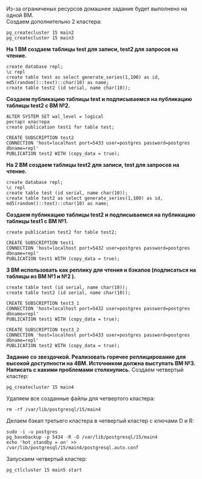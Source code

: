 Из-за ограниченых ресурсов домашнее задание будет выполнено на одной ВМ.<br>
Создаем дополнительно 2 кластера:
```
pg_createcluster 15 main2
pg_createcluster 15 main3
```
**На 1 ВМ создаем таблицы test для записи, test2 для запросов на чтение.**
```
create database repl;
\c repl
create table test as select generate_series(1,100) as id, md5(random()::text)::char(10) as name;
create table test2 (id serial, name char(10));
```

**Создаем публикацию таблицы test и подписываемся на публикацию таблицы test2 с ВМ №2.**
```
ALTER SYSTEM SET wal_level = logical
рестарт кластера
create publication test1 for table test;
```

```
CREATE SUBSCRIPTION test2
CONNECTION 'host=localhost port=5433 user=postgres password=postgres dbname=repl'
PUBLICATION test2 WITH (copy_data = true);
```

**На 2 ВМ создаем таблицы test2 для записи, test для запросов на чтение.**
```
create database repl;
\c repl
create table test (id serial, name char(10));
create table test2 as select generate_series(1,100) as id, md5(random()::text)::char(10) as name;
```

**Создаем публикацию таблицы test2 и подписываемся на публикацию таблицы test1 с ВМ №1.**
```
create publication test2 for table test2;
```

```
CREATE SUBSCRIPTION test1
CONNECTION 'host=localhost port=5432 user=postgres password=postgres dbname=repl'
PUBLICATION test1 WITH (copy_data = true);
```


**3 ВМ использовать как реплику для чтения и бэкапов (подписаться на таблицы из ВМ №1 и №2 ).**
```
create table test (id serial, name char(10));
create table test2 (id serial, name char(10));
```

```
CREATE SUBSCRIPTION test3_1
CONNECTION 'host=localhost port=5432 user=postgres password=postgres dbname=repl'
PUBLICATION test1 WITH (copy_data = true);

CREATE SUBSCRIPTION test3_2
CONNECTION 'host=localhost port=5433 user=postgres password=postgres dbname=repl'
PUBLICATION test2 WITH (copy_data = true);
```

**Задание со звездочкой. Реализовать горячее реплицирование для высокой доступности на 4ВМ. Источником должна выступать ВМ №3. Написать с какими проблемами столкнулись.**
Создаем четвертый кластер:
```
pg_createcluster 15 main4
```
Удаляем все созданные файлы для четвертого кластера:
```
rm -rf /var/lib/postgresql/15/main4
```

Делаем бэкап третьего кластера в четвертый кластер с ключами D и R:
```
sudo -i -u postgres
pg_basebackup -p 5434 -R -D /var/lib/postgresql/15/main4
echo 'hot_standby = on' >> /var/lib/postgresql/15/main4/postgresql.auto.conf
```
Запускаем четвертый кластер:
```
pg_ctlcluster 15 main5 start
```


